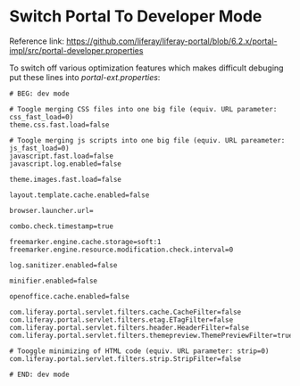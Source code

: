 # Switch Portal To Developer Mode

Reference link: https://github.com/liferay/liferay-portal/blob/6.2.x/portal-impl/src/portal-developer.properties

To switch off various optimization features which makes difficult debuging put these lines into _portal-ext.properties_:

```properties
# BEG: dev mode

# Toogle merging CSS files into one big file (equiv. URL parameter: css_fast_load=0)
theme.css.fast.load=false

# Toogle merging js scripts into one big file (equiv. URL pareameter: js_fast_load=0)
javascript.fast.load=false
javascript.log.enabled=false

theme.images.fast.load=false

layout.template.cache.enabled=false

browser.launcher.url=

combo.check.timestamp=true

freemarker.engine.cache.storage=soft:1
freemarker.engine.resource.modification.check.interval=0

log.sanitizer.enabled=false

minifier.enabled=false

openoffice.cache.enabled=false

com.liferay.portal.servlet.filters.cache.CacheFilter=false
com.liferay.portal.servlet.filters.etag.ETagFilter=false
com.liferay.portal.servlet.filters.header.HeaderFilter=false
com.liferay.portal.servlet.filters.themepreview.ThemePreviewFilter=true

# Tooggle minimizing of HTML code (equiv. URL parameter: strip=0)
com.liferay.portal.servlet.filters.strip.StripFilter=false

# END: dev mode
```
